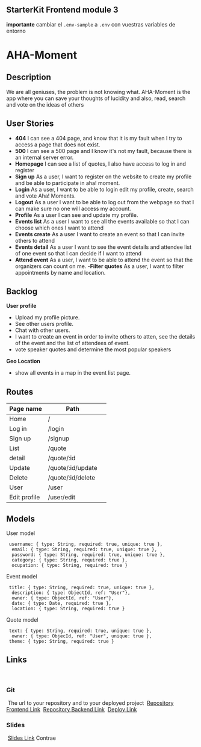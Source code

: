 ## StarterKit Frontend module 3

**importante** cambiar el `.env-sample` a `.env` con vuestras variables de entorno​

# ​AHA-Moment

## Description

We are all geniuses, the problem is not knowing what. AHA-Moment is the app where you can save your thoughts of lucidity and also, read, search and vote on the ideas of others
​

## User Stories

- **404** I can see a 404 page, and know that it is my fault when I try to access a page that does not exist.
- **500** I can see a 500 page and I know it's not my fault, because there is an internal server error​.
- **Homepage** I can see a list of quotes, I also have access to log in and register
- **Sign up** As a user, I want to register on the website to create my profile and be able to participate in aha! moment.
- **Login** As a user, I want to be able to login edit my profile, create, search and vote Aha! Moments.
- **Logout** As a user I want to be able to log out from the webpage so that I can make sure no one will access my account.
- **Profile** As a user I can see and update my profile.
- **Events list** As a user I want to see all the events available so that I can choose which ones I want to attend
- **Events create** As a user I want to create an event so that I can invite others to attend
- **Events detail** As a user I want to see the event details and attendee list of one event so that I can decide if I want to attend
- **Attend event** As a user, I want to be able to attend the event so that the organizers can count on me. -**Filter quotes** As a user, I want to filter appointments by name and location.

## Backlog

**​User profile**

- Upload my profile picture.
- See other users profile.
- Chat with other users.
- I want to create an event in order to invite others to atten, see the details of the event and the list of attendees of event.
- vote speaker quotes and determine the most popular speakers​

**Geo Location**

- show all events in a map in the event list page.
  ​​

## Routes

| ​Page name   | Path              |     |
| ------------ | ----------------- | --- |
| Home         | /                 |
| Log in       | /login            |
| Sign up      | /signup           |
| List         | /quote            |
| detail       | /quote/:id        |
| Update       | /quote/:id/update |
| Delete       | /quote/:id/delete | ​   |
| User         | /user             | ​   |
| Edit profile | /user/edit        | ​   |

## Models

User model

```
 username: { type: String, required: true, unique: true },
  email: { type: String, required: true, unique: true },
  password: { type: String, required: true, unique: true },
  category: { type: String, required: true },
  ocupation: { type: String, required: true }
```

Event model

```
 title: { type: String, required: true, unique: true },
  description: { type: ObjectId, ref: "User"},
  owner: { type: ObjectId, ref: "User"},
  date: { type: Date, required: true },
  location: { type: String, required: true }
```

Quote model

```
 text: { type: String, required: true, unique: true },
  owner: { type: ObjecId, ref: "User", unique: true },
 theme: { type: String, required: true }
```

## Links

​

### Git

​
The url to your repository and to your deployed project
​
[Repository Frontend Link](http://github.com/)
​
[Repository Backend Link](http://github.com/)
​
[Deploy Link](http://heroku.com/)
​

### Slides

​
[Slides Link](http://slides.com/)
Contrae
